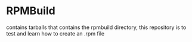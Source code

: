 # RPMBuild
contains tarballs that contains the rpmbuild directory, this repository is to test and learn how to create an .rpm file
